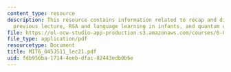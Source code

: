 ```yaml
---
content_type: resource
description: This resource contains information related to recap and discussion of
  previous lecture, RSA and language learning in infants, and quantum computing.
file: https://ol-ocw-studio-app-production.s3.amazonaws.com/courses/6-045j-automata-computability-and-complexity-spring-2011/fdb956ba17144eebdfac82443edb0b6e_MIT6_045JS11_lec21.pdf
file_type: application/pdf
resourcetype: Document
title: MIT6_045JS11_lec21.pdf
uid: fdb956ba-1714-4eeb-dfac-82443edb0b6e
---
```

